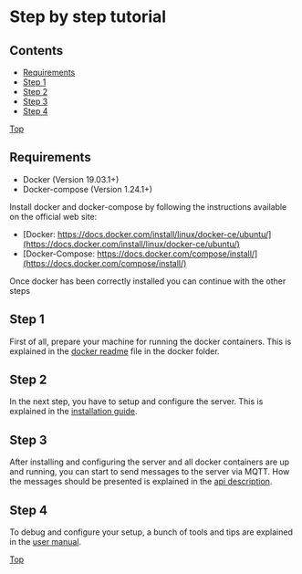 # Step by step tutorial

## Contents

- [Requirements](#requirements)
- [Step 1](#step1)
- [Step 2](#step2)
- [Step 3](#step3)
- [Step 4](#step4)

[Top](#top)

## Requirements

- Docker (Version 19.03.1+)
- Docker-compose (Version 1.24.1+)

Install docker and docker-compose by following the instructions available on the official web site:

- [Docker: https://docs.docker.com/install/linux/docker-ce/ubuntu/](https://docs.docker.com/install/linux/docker-ce/ubuntu/)
- [Docker-Compose: https://docs.docker.com/compose/install/](https://docs.docker.com/compose/install/)

Once docker has been correctly installed you can continue with the other steps

## Step 1

First of all, prepare your machine for running the docker containers. This is explained in the [docker readme](../docker/README.md) file in the docker folder.

## Step 2

In the next step, you have to setup and configure the server. This is explained in the [installation guide](installationguide.md).

## Step 3

After installing and configuring the server and all docker containers are up and running, you can start to send messages to the server via MQTT. How the messages should be presented is explained in the [api description](api.md).

## Step 4

To debug and configure your setup, a bunch of tools and tips are explained in the [user manual](usermanual.md).

[Top](#top)
